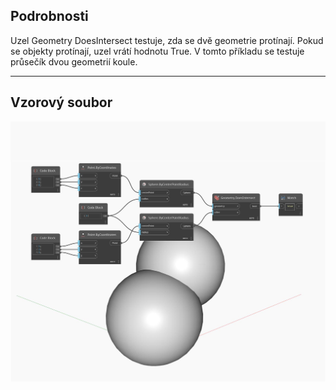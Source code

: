 ## Podrobnosti
Uzel Geometry DoesIntersect testuje, zda se dvě geometrie protínají. Pokud se objekty protínají, uzel vrátí hodnotu True. V tomto příkladu se testuje průsečík dvou geometrií koule.
___
## Vzorový soubor

![DoesIntersect](./Autodesk.DesignScript.Geometry.Geometry.DoesIntersect_img.jpg)

